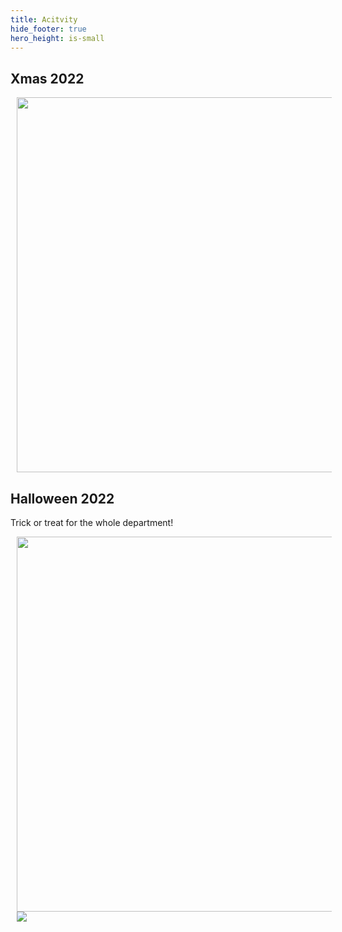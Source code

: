 ```yaml
---
title: Acitvity
hide_footer: true
hero_height: is-small
---
```




## Xmas 2022

<img src="{{site.url}}/img/2023_xmas.jpg" align="left" hspace="10" width="600px">

<br clear="all">

## Halloween 2022

Trick or treat for the whole department!

<img src="{{site.url}}/img/2022_halloween.jpg" align="left" hspace="10" width="600px">

<img src="{{site.url}}/img/2022_halloween_deco.jpg" align="left" hspace="10">

